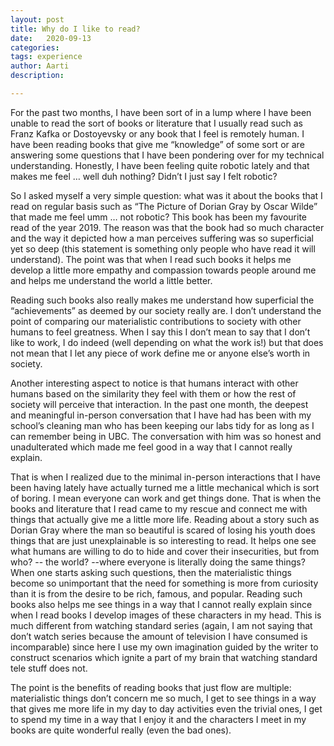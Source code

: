 ```yaml
---
layout: post
title: Why do I like to read?
date:   2020-09-13
categories:
tags: experience
author: Aarti
description:

---
```

For the past two months, I have been sort of in a lump where I have been unable to read the sort of books or literature that I usually read such as Franz Kafka or Dostoyevsky or any book that I feel is remotely human. I have been reading books that give me “knowledge” of some sort or are answering some questions that I have been pondering over for my technical understanding. Honestly, I have been feeling quite robotic lately and that makes me feel  … well duh nothing? Didn’t I just say I felt robotic?  

So I asked myself a very simple question: what was it about the books that I read on regular basis such as “The Picture of Dorian Gray by Oscar Wilde” that made me feel umm … not robotic? This book has been my favourite read of the year 2019. The reason was that the book had so much character and the way it depicted how a man perceives suffering was so superficial yet so deep (this statement is something only people who have read it will understand). The point was that when I read such books it helps me develop a little more empathy and compassion towards people around me and helps me understand the world a little better.

Reading such books also really makes me understand how superficial the “achievements” as deemed by our society really are. I don’t understand the point of comparing our materialistic contributions to society with other humans to feel greatness. When I say this I don’t mean to say that I don’t like to work, I do indeed (well depending on what the work is!) but that does not mean that I let any piece of work define me or anyone else’s worth in society.

Another interesting aspect to notice is that humans interact with other humans based on the similarity they feel with them or how the rest of society will perceive that interaction. In the past one month, the deepest and meaningful in-person conversation that I have had has been with my school’s cleaning man who has been keeping our labs tidy for as long as I can remember being in UBC. The conversation with him was so honest and unadulterated which made me feel good in a way that I cannot really explain.

That is when I realized due to the minimal in-person interactions that I have been having lately have actually turned me a little mechanical which is sort of boring. I mean everyone can work and get things done. That is when the books and literature that I read came to my rescue and connect me with things that actually give me a little more life. Reading about a story such as Dorian Gray where the man so beautiful is scared of losing his youth does things that are just unexplainable is so interesting to read. It helps one see what humans are willing to do to hide and cover their insecurities, but from who? -- the world? --where everyone is literally doing the same things? When one starts asking such questions, then the materialistic things become so unimportant that the need for something is more from curiosity than it is from the desire to be rich, famous, and popular. Reading such books also helps me see things in a way that I cannot really explain since when I read books I develop images of these characters in my head. This is much different from watching standard series (again, I am not saying that don’t watch series because the amount of television I have consumed is incomparable) since here I use my own imagination guided by the writer to construct scenarios which ignite a part of my brain that watching standard tele stuff does not.

The point is the benefits of reading books that just flow are multiple: materialistic things don’t concern me so much, I get to see things in a way that gives me more life in my day to day activities even the trivial ones, I get to spend my time in a way that I enjoy it and the characters I meet in my books are quite wonderful really (even the bad ones).
